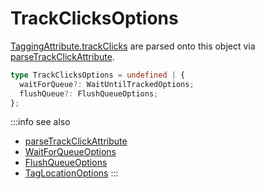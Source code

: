 # TrackClicksOptions

[TaggingAttribute.trackClicks](/tracking/api-reference/definitions/TaggingAttribute.md#taggingattributetrackclicks) are parsed onto this object via [parseTrackClickAttribute](/tracking/api-reference/common/parsers/parseTrackClicksAttribute.md).  


```typescript jsx
type TrackClicksOptions = undefined | {
  waitForQueue?: WaitUntilTrackedOptions;
  flushQueue?: FlushQueueOptions;
};
```

:::info see also
- [parseTrackClickAttribute](/tracking/api-reference/common/parsers/parseTrackClicksAttribute.md)
- [WaitForQueueOptions](/tracking/api-reference/definitions/WaitForQueueOptions.md)
- [FlushQueueOptions](/tracking/api-reference/definitions/FlushQueueOptions.md)
- [TagLocationOptions](/tracking/api-reference/definitions/TagLocationOptions.md)
:::
